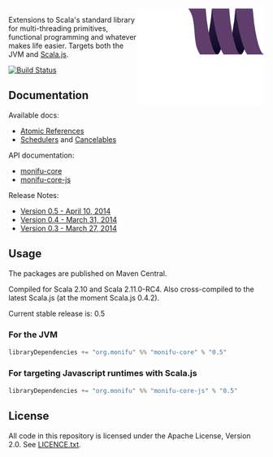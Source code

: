 <img src="docs/assets/monifu.png" align="right" />

Extensions to Scala's standard library for multi-threading primitives, functional programming and whatever makes life easier. Targets both the JVM and [Scala.js](http://www.scala-js.org/).

[![Build Status](https://travis-ci.org/alexandru/monifu.png?branch=master)](https://travis-ci.org/alexandru/monifu)

## Documentation

Available docs:

* [Atomic References](docs/atomic.md) 
* [Schedulers](docs/schedulers.md) and [Cancelables](docs/cancelables.md)

API documentation:

* [monifu-core](http://www.monifu.org/monifu-core/current/api/)
* [monifu-core-js](http://www.monifu.org/monifu-core-js/current/api/)

Release Notes:

* [Version 0.5 - April 10, 2014](/docs/release-notes/0.5.md)
* [Version 0.4 - March 31, 2014](/docs/release-notes/0.4.md)
* [Version 0.3 - March 27, 2014](/docs/release-notes/0.3.md)

## Usage

The packages are published on Maven Central.

Compiled for Scala 2.10 and Scala 2.11.0-RC4. Also cross-compiled to
the latest Scala.js (at the moment Scala.js 0.4.2).

Current stable release is: 0.5

### For the JVM

```scala
libraryDependencies += "org.monifu" %% "monifu-core" % "0.5"
```

### For targeting Javascript runtimes with Scala.js

```scala
libraryDependencies += "org.monifu" %% "monifu-core-js" % "0.5"
```

## License

All code in this repository is licensed under the Apache License, Version 2.0.
See [LICENCE.txt](./LICENSE.txt).
